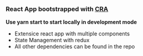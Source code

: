 ### React App bootstrapped with [CRA](https://github.com/facebook/create-react-app)

**Use yarn start to start locally in development mode**

- Extensice react app with multiple components
- State Management with redux
- All other dependencies can be found in the repo
